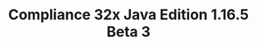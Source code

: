 ---
title: Compliance 32x Java Edition 1.16.5 Beta 3
permalink: /article/compliance32x/1.16.5/B3
comments: true
comments-id: 1.16.5-32x-Beta-3
header-img: article/compliance32x/1.16.5-B3.jpg

long_text: As we progress on our way to completion, we are excited to present a new Beta version of our resource pack. This update brings us many additions, like most of glazed terracotta and all of realms GUI. Changes include a small Java GUI revamp as well as miscellaneous fixes, as always. Enjoy!

main_changelog: data/changelog

download:
  - Beta 3 - 1.16.5:
    - https://github.com/Compliance-Resource-Pack/Resource-Pack-32x/releases/download/beta-3/Compliance-32x-Java-Beta-3.zip

---